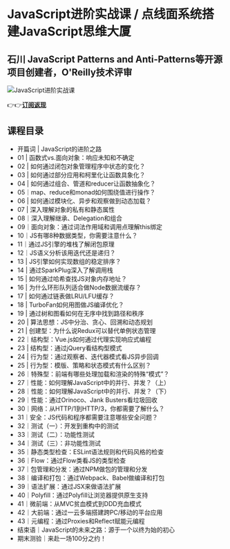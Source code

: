 JavaScript进阶实战课 / 点线面系统搭建JavaScript思维大厦
=======================================

石川 **JavaScript Patterns and Anti-Patterns等开源项目创建者，O'Reilly技术评审** 
------------------------------------------------------------------

![JavaScript进阶实战课](https://www.geekgay.com/storage/geek/geek_883da6eaa8134436586cafb54a5ae89e.jpg)  
  
👉👉[**订阅返现**](https://time.geekbang.org/column/intro/100122101?code=x7XJNRuS3952CY9znSmfu9vyZEmvZLBwgkV%2F2FUySCo%3D "JavaScript进阶实战课")  
  
课程目录
----

  
  
- 开篇词 | JavaScript的进阶之路
- 01 | 函数式vs.面向对象：响应未知和不确定
- 02 | 如何通过闭包对象管理程序中状态的变化？
- 03 | 如何通过部分应用和柯里化让函数具象化？
- 04 | 如何通过组合、管道和reducer让函数抽象化？
- 05｜map、reduce和monad如何围绕值进行操作？
- 06 | 如何通过模块化、异步和观察做到动态加载？
- 07 | 深入理解对象的私有和静态属性
- 08｜深入理解继承、Delegation和组合
- 09｜面向对象：通过词法作用域和调用点理解this绑定
- 10｜JS有哪8种数据类型，你需要注意什么？
- 11｜通过JS引擎的堆栈了解闭包原理
- 12｜JS语义分析该用迭代还是递归？
- 13 | JS引擎如何实现数组的稳定排序？
- 14 | 通过SparkPlug深入了解调用栈
- 15 | 如何通过哈希查找JS对象内存地址？
- 16 | 为什么环形队列适合做Node数据流缓存？
- 17 | 如何通过链表做LRU/LFU缓存？
- 18 | TurboFan如何用图做JS编译优化？
- 19 | 通过树和图看如何在无序中找到路径和秩序
- 20 | 算法思想：JS中分治、贪心、回溯和动态规划
- 21 | 创建型：为什么说Redux可以替代单例状态管理
- 22｜结构型：Vue.js如何通过代理实现响应式编程
- 23 | 结构型：通过jQuery看结构型模式
- 24 | 行为型：通过观察者、迭代器模式看JS异步回调
- 25 | 行为型：模版、策略和状态模式有什么区别？
- 26｜特殊型：前端有哪些处理加载和渲染的特殊“模式”？
- 27｜性能：如何理解JavaScript中的并行、并发？（上）
- 28｜性能：如何理解JavaScript中的并行、并发？（下）
- 29｜性能：通过Orinoco、Jank Busters看垃圾回收
- 30｜网络：从HTTP/1到HTTP/3，你都需要了解什么？
- 31｜安全：JS代码和程序都需要注意哪些安全问题？
- 32｜测试（一）：开发到重构中的测试
- 33｜测试（二）：功能性测试
- 34｜测试（三）：非功能性测试
- 35｜静态类型检查：ESLint语法规则和代码风格的检查
- 36｜Flow：通过Flow类看JS的类型检查
- 37｜包管理和分发：通过NPM做包的管理和分发
- 38｜编译和打包：通过Webpack、Babel做编译和打包
- 39｜语法扩展：通过JSX来做语法扩展
- 40｜Polyfill：通过Polyfill让浏览器提供原生支持
- 41｜微前端：从MVC贫血模式到DDD充血模式
- 42｜大前端：通过一云多端搭建跨PC/移动的平台应用
- 43｜元编程：通过Proxies和Reflect赋能元编程
- 结束语｜JavaScript的未来之路：源于一个以终为始的初心
- 期末测验｜来赴一场100分之约！